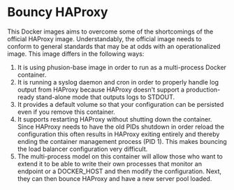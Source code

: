 Bouncy HAProxy
==============

This Docker images aims to overcome some of the shortcomings of the official
HAProxy image. Understandably, the official image needs to conform to general
standards that may be at odds with an operationalized image. This image differs
in the following ways:

 1. It is using phusion-base image in order to run as a multi-process Docker
    container.
 2. It is running a syslog daemon and cron in order to properly handle log
    output from HAProxy because HAProxy doesn't support a production-ready
    stand-alone mode that outputs logs to STDOUT.
 3. It provides a default volume so that your configuration can be persisted
    even if you remove this container.
 4. It supports restarting HAProxy without shutting down the container. Since
    HAProxy needs to have the old PIDs shutdown in order reload the 
    configuration this often results in HAProxy exiting entirely and thereby
    ending the container management process (PID 1). This makes bouncing the
    load balancer configuration very difficult.
 5. The multi-process model on this container will allow those who want to
    extend it to be able to write their own processes that monitor an endpoint
    or a DOCKER_HOST and then modify the configuration. Next, they can then
    bounce HAProxy and have a new server pool loaded.
    
 